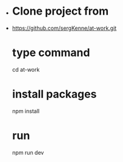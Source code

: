 
- # Clone project from
- https://github.com/sergKenne/at-work.git

  # type command
    cd at-work

  #  install packages
    npm install
  
  # run
    npm run dev
